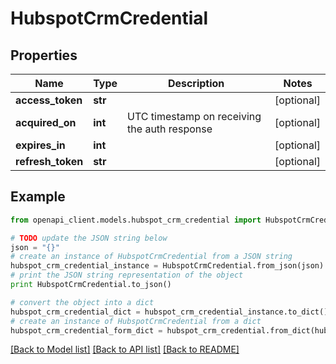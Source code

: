 # HubspotCrmCredential


## Properties
Name | Type | Description | Notes
------------ | ------------- | ------------- | -------------
**access_token** | **str** |  | [optional] 
**acquired_on** | **int** | UTC timestamp on receiving the auth response | [optional] 
**expires_in** | **int** |  | [optional] 
**refresh_token** | **str** |  | [optional] 

## Example

```python
from openapi_client.models.hubspot_crm_credential import HubspotCrmCredential

# TODO update the JSON string below
json = "{}"
# create an instance of HubspotCrmCredential from a JSON string
hubspot_crm_credential_instance = HubspotCrmCredential.from_json(json)
# print the JSON string representation of the object
print HubspotCrmCredential.to_json()

# convert the object into a dict
hubspot_crm_credential_dict = hubspot_crm_credential_instance.to_dict()
# create an instance of HubspotCrmCredential from a dict
hubspot_crm_credential_form_dict = hubspot_crm_credential.from_dict(hubspot_crm_credential_dict)
```
[[Back to Model list]](../README.md#documentation-for-models) [[Back to API list]](../README.md#documentation-for-api-endpoints) [[Back to README]](../README.md)


